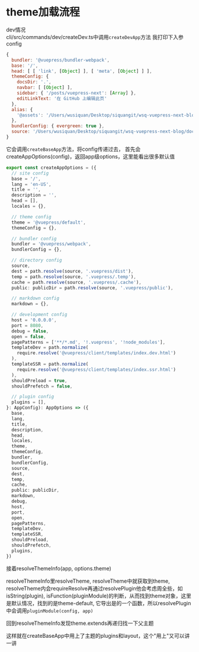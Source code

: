 # theme加载流程

dev情况  
cli/src/commands/dev/createDev.ts中调用`createDevApp`方法
我打印下入参config
```javascript
{
  bundler: '@vuepress/bundler-webpack',
  base: '/',
  head: [ [ 'link', [Object] ], [ 'meta', [Object] ] ],
  themeConfig: {
    docsDir: '.',
    navbar: [ [Object] ],
    sidebar: { '/posts/vuepress-next': [Array] },
    editLinkText: '在 GitHub 上编辑此页'
  },
  alias: {
    '@assets': '/Users/wusiquan/Desktop/siquangit/wsq-vuepress-next-blog/docs/.vuepress/assets'
  },
  bundlerConfig: { evergreen: true },
  source: '/Users/wusiquan/Desktop/siquangit/wsq-vuepress-next-blog/docs'
}
```
它会调用`createBaseApp`方法，将config传递过去，
首先会createAppOptions(config)，返回app级options，这里能看出很多默认值
```typescript
export const createAppOptions = ({
  // site config
  base = '/',
  lang = 'en-US',
  title = '',
  description = '',
  head = [],
  locales = {},

  // theme config
  theme = '@vuepress/default',
  themeConfig = {},

  // bundler config
  bundler = '@vuepress/webpack',
  bundlerConfig = {},

  // directory config
  source,
  dest = path.resolve(source, '.vuepress/dist'),
  temp = path.resolve(source, '.vuepress/.temp'),
  cache = path.resolve(source, '.vuepress/.cache'),
  public: publicDir = path.resolve(source, '.vuepress/public'),

  // markdown config
  markdown = {},

  // development config
  host = '0.0.0.0',
  port = 8080,
  debug = false,
  open = false,
  pagePatterns = ['**/*.md', '!.vuepress', '!node_modules'],
  templateDev = path.normalize(
    require.resolve('@vuepress/client/templates/index.dev.html')
  ),
  templateSSR = path.normalize(
    require.resolve('@vuepress/client/templates/index.ssr.html')
  ),
  shouldPreload = true,
  shouldPrefetch = false,

  // plugin config
  plugins = [],
}: AppConfig): AppOptions => ({
  base,
  lang,
  title,
  description,
  head,
  locales,
  theme,
  themeConfig,
  bundler,
  bundlerConfig,
  source,
  dest,
  temp,
  cache,
  public: publicDir,
  markdown,
  debug,
  host,
  port,
  open,
  pagePatterns,
  templateDev,
  templateSSR,
  shouldPreload,
  shouldPrefetch,
  plugins,
})
```
接着resolveThemeInfo(app, options.theme)

resolveThemeInfo里resolveTheme, resolveTheme中就获取到theme, resolveTheme内会requireResolve再通过resolvePlugin他会考虑周全些，如isString(plugin), isFunction(pluginModule)的判断，从而找到theme对象，这里是默认情况，找到的是theme-default, 它导出是的一个函数，所以resolvePlugin中会调用`pluginModule(config, app)`

回到resolveThemeInfo发现theme.extends再递归找一下父主题

这样就在createBaseApp中用上了主题的plugins和layout，这个"用上"又可以讲一讲